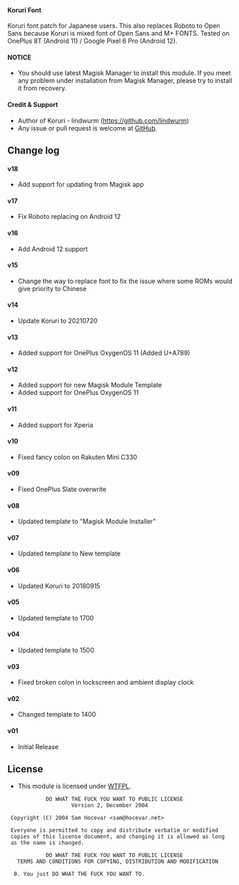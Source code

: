 #### Koruri Font

Koruri font patch for Japanese users.
This also replaces Roboto to Open Sans because Koruri is mixed font of Open Sans and M+ FONTS.
Tested on OnePlus 8T (Android 11) / Google Pixel 6 Pro (Android 12).

#### NOTICE

* You should use latest Magisk Manager to install this module. If you meet any problem under installation from Magisk Manager, please try to install it from recovery.

#### Credit & Support

* Author of Koruri - lindwurm (https://github.com/lindwurm)
* Any issue or pull request is welcome at [GitHub](https://github.com/AndroPlus-org/magisk-module-koruri-font).

## Change log

#### v18
* Add support for updating from Magisk app

#### v17
* Fix Roboto replacing on Android 12

#### v16
* Add Android 12 support

#### v15
* Change the way to replace font to fix the issue where some ROMs would give priority to Chinese

#### v14
* Update Koruri to 20210720

#### v13
* Added support for OnePlus OxygenOS 11 (Added U+A789)

#### v12
* Added support for new Magisk Module Template
* Added support for OnePlus OxygenOS 11

#### v11
* Added support for Xperia

#### v10
* Fixed fancy colon on Rakuten Mini C330

#### v09
* Fixed OnePlus Slate overwrite

#### v08
* Updated template to "Magisk Module Installer"

#### v07
* Updated template to New template

#### v06
* Updated Koruri to 20180915

#### v05
* Updated template to 1700

#### v04
* Updated template to 1500

#### v03
* Fixed broken colon in lockscreen and ambient display clock

#### v02
* Changed template to 1400

#### v01
* Initial Release

## License

- This module is licensed under [WTFPL](http://www.wtfpl.net/).

```
            DO WHAT THE FUCK YOU WANT TO PUBLIC LICENSE
                    Version 2, December 2004

 Copyright (C) 2004 Sam Hocevar <sam@hocevar.net>

 Everyone is permitted to copy and distribute verbatim or modified
 copies of this license document, and changing it is allowed as long
 as the name is changed.

            DO WHAT THE FUCK YOU WANT TO PUBLIC LICENSE
   TERMS AND CONDITIONS FOR COPYING, DISTRIBUTION AND MODIFICATION

  0. You just DO WHAT THE FUCK YOU WANT TO.
```